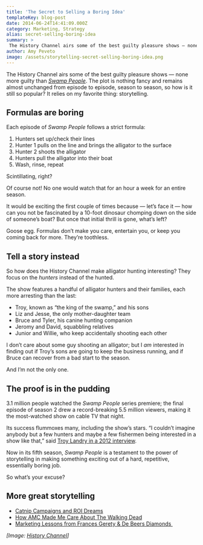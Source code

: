 ```yaml
---
title: 'The Secret to Selling a Boring Idea'
templateKey: blog-post
date: 2014-06-24T14:41:09.000Z
category: Marketing, Strategy
alias: secret-selling-boring-idea
summary: > 
 The History Channel airs some of the best guilty pleasure shows — none more guilty than Swamp People. The plot is nothing fancy and remains almost unchanged from episode to episode, season to season, so how is it still so popular? It relies on my favorite thing: storytelling.
author: Amy Peveto
image: /assets/storytelling-secret-selling-boring-idea.png
---
```


The History Channel airs some of the best guilty pleasure shows — none more guilty than [_Swamp People_](http://www.history.com/shows/swamp-people). The plot is nothing fancy and remains almost unchanged from episode to episode, season to season, so how is it still so popular? It relies on my favorite thing: storytelling.

Formulas are boring
-------------------

Each episode of _Swamp People_ follows a strict formula:

1.  Hunters set up/check their lines
2.  Hunter 1 pulls on the line and brings the alligator to the surface
3.  Hunter 2 shoots the alligator
4.  Hunters pull the alligator into their boat
5.  Wash, rinse, repeat

Scintillating, right?

Of course not! No one would watch that for an hour a week for an entire season.

It would be exciting the first couple of times because — let’s face it — how can you not be fascinated by a 10-foot dinosaur chomping down on the side of someone’s boat? But once that initial thrill is gone, what’s left?

Goose egg. Formulas don’t make you care, entertain you, or keep you coming back for more. They’re toothless.

Tell a story instead
--------------------

So how does the History Channel make alligator hunting interesting? They focus on the _hunters_ instead of the hunted.

The show features a handful of alligator hunters and their families, each more arresting than the last:

*   Troy, known as “the king of the swamp,” and his sons
*   Liz and Jesse, the only mother-daughter team
*   Bruce and Tyler, his canine hunting companion
*   Jeromy and David, squabbling relatives
*   Junior and Willie, who keep accidentally shooting each other

I don’t care about some guy shooting an alligator; but I _am_ interested in finding out if Troy’s sons are going to keep the business running, and if Bruce can recover from a bad start to the season.

And I’m not the only one.

The proof is in the pudding
---------------------------

3.1 million people watched the _Swamp People_ series premiere; the final episode of season 2 drew a record-breaking 5.5 million viewers, making it the most-watched show on cable TV that night.

Its success flummoxes many, including the show’s stars. “I couldn’t imagine anybody but a few hunters and maybe a few fishermen being interested in a show like that,” said [Troy Landry in a 2012 interview](http://www.al.com/sports/index.ssf/2012/01/alligator_hunter_finds_unexpec.html).

Now in its fifth season, _Swamp People_ is a testament to the power of storytelling in making something exciting out of a hard, repetitive, essentially boring job.

So what’s your excuse?

More great storytelling
-----------------------

*   [Catnip Campaigns and ROI Dreams](/blog/03/25/2014/catnip-campaigns-and-roi-dreams)
*   [How AMC Made Me Care About The Walking Dead](/blog/03/04/2014/guerilla-marketing-walking-dead-style)
*   [Marketing Lessons from Frances Gerety & De Beers Diamonds ](/blog/10/23/2013/marketing-lessons-frances-gerety-de-beers-diamonds)

_\[Image: [History Channel](http://www.history.com/shows/swamp-people)\]_
